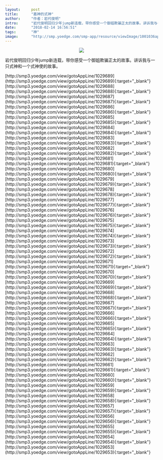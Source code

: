 ```yaml
---
layout:     post
title:      "嘉神的式神"
author:     "作者：岩代俊明"
intro:      "岩代俊明回归少年jump新连载，带你感受一个御姐欺骗正太的故事。讲诉我与一只式神和一个式神使的故事。"
date:       "2018-02-14 16:56:51"
tags:       "神"
image:      "http://smp.yoedge.com/smp-app/resource/viewImage/1001036appline.png"
---
```

<div style="text-align: center">
<p><img src="http://smp.yoedge.com/smp-app/resource/viewImage/1001036appline.png"/></p>
</div>
<p class="post-meta">
<span>岩代俊明回归少年jump新连载，带你感受一个御姐欺骗正太的故事。讲诉我与一只式神和一个式神使的故事。</span>
</p>
[http://smp3.yoedge.com/view/gotoAppLine/1029689](http://smp3.yoedge.com/view/gotoAppLine/1029689){:target="_blank"}
[http://smp3.yoedge.com/view/gotoAppLine/1029688](http://smp3.yoedge.com/view/gotoAppLine/1029688){:target="_blank"}
[http://smp3.yoedge.com/view/gotoAppLine/1029687](http://smp3.yoedge.com/view/gotoAppLine/1029687){:target="_blank"}
[http://smp3.yoedge.com/view/gotoAppLine/1029686](http://smp3.yoedge.com/view/gotoAppLine/1029686){:target="_blank"}
[http://smp3.yoedge.com/view/gotoAppLine/1029685](http://smp3.yoedge.com/view/gotoAppLine/1029685){:target="_blank"}
[http://smp3.yoedge.com/view/gotoAppLine/1029684](http://smp3.yoedge.com/view/gotoAppLine/1029684){:target="_blank"}
[http://smp3.yoedge.com/view/gotoAppLine/1029683](http://smp3.yoedge.com/view/gotoAppLine/1029683){:target="_blank"}
[http://smp3.yoedge.com/view/gotoAppLine/1029682](http://smp3.yoedge.com/view/gotoAppLine/1029682){:target="_blank"}
[http://smp3.yoedge.com/view/gotoAppLine/1029681](http://smp3.yoedge.com/view/gotoAppLine/1029681){:target="_blank"}
[http://smp3.yoedge.com/view/gotoAppLine/1029680](http://smp3.yoedge.com/view/gotoAppLine/1029680){:target="_blank"}
[http://smp3.yoedge.com/view/gotoAppLine/1029679](http://smp3.yoedge.com/view/gotoAppLine/1029679){:target="_blank"}
[http://smp3.yoedge.com/view/gotoAppLine/1029678](http://smp3.yoedge.com/view/gotoAppLine/1029678){:target="_blank"}
[http://smp3.yoedge.com/view/gotoAppLine/1029677](http://smp3.yoedge.com/view/gotoAppLine/1029677){:target="_blank"}
[http://smp3.yoedge.com/view/gotoAppLine/1029676](http://smp3.yoedge.com/view/gotoAppLine/1029676){:target="_blank"}
[http://smp3.yoedge.com/view/gotoAppLine/1029675](http://smp3.yoedge.com/view/gotoAppLine/1029675){:target="_blank"}
[http://smp3.yoedge.com/view/gotoAppLine/1029674](http://smp3.yoedge.com/view/gotoAppLine/1029674){:target="_blank"}
[http://smp3.yoedge.com/view/gotoAppLine/1029673](http://smp3.yoedge.com/view/gotoAppLine/1029673){:target="_blank"}
[http://smp3.yoedge.com/view/gotoAppLine/1029672](http://smp3.yoedge.com/view/gotoAppLine/1029672){:target="_blank"}
[http://smp3.yoedge.com/view/gotoAppLine/1029671](http://smp3.yoedge.com/view/gotoAppLine/1029671){:target="_blank"}
[http://smp3.yoedge.com/view/gotoAppLine/1029670](http://smp3.yoedge.com/view/gotoAppLine/1029670){:target="_blank"}
[http://smp3.yoedge.com/view/gotoAppLine/1029669](http://smp3.yoedge.com/view/gotoAppLine/1029669){:target="_blank"}
[http://smp3.yoedge.com/view/gotoAppLine/1029668](http://smp3.yoedge.com/view/gotoAppLine/1029668){:target="_blank"}
[http://smp3.yoedge.com/view/gotoAppLine/1029667](http://smp3.yoedge.com/view/gotoAppLine/1029667){:target="_blank"}
[http://smp3.yoedge.com/view/gotoAppLine/1029666](http://smp3.yoedge.com/view/gotoAppLine/1029666){:target="_blank"}
[http://smp3.yoedge.com/view/gotoAppLine/1029665](http://smp3.yoedge.com/view/gotoAppLine/1029665){:target="_blank"}
[http://smp3.yoedge.com/view/gotoAppLine/1029664](http://smp3.yoedge.com/view/gotoAppLine/1029664){:target="_blank"}
[http://smp3.yoedge.com/view/gotoAppLine/1029663](http://smp3.yoedge.com/view/gotoAppLine/1029663){:target="_blank"}
[http://smp3.yoedge.com/view/gotoAppLine/1029662](http://smp3.yoedge.com/view/gotoAppLine/1029662){:target="_blank"}
[http://smp3.yoedge.com/view/gotoAppLine/1029661](http://smp3.yoedge.com/view/gotoAppLine/1029661){:target="_blank"}
[http://smp3.yoedge.com/view/gotoAppLine/1029660](http://smp3.yoedge.com/view/gotoAppLine/1029660){:target="_blank"}
[http://smp3.yoedge.com/view/gotoAppLine/1029659](http://smp3.yoedge.com/view/gotoAppLine/1029659){:target="_blank"}
[http://smp3.yoedge.com/view/gotoAppLine/1029658](http://smp3.yoedge.com/view/gotoAppLine/1029658){:target="_blank"}
[http://smp3.yoedge.com/view/gotoAppLine/1029657](http://smp3.yoedge.com/view/gotoAppLine/1029657){:target="_blank"}
[http://smp3.yoedge.com/view/gotoAppLine/1029656](http://smp3.yoedge.com/view/gotoAppLine/1029656){:target="_blank"}
[http://smp3.yoedge.com/view/gotoAppLine/1029655](http://smp3.yoedge.com/view/gotoAppLine/1029655){:target="_blank"}
[http://smp3.yoedge.com/view/gotoAppLine/1029654](http://smp3.yoedge.com/view/gotoAppLine/1029654){:target="_blank"}
[http://smp3.yoedge.com/view/gotoAppLine/1029653](http://smp3.yoedge.com/view/gotoAppLine/1029653){:target="_blank"}


